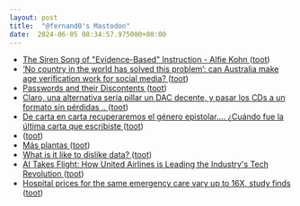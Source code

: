 ```yaml
---
layout: post
title:  "@fernand0's Mastodon"
date:  2024-06-05 08:34:57.975000+00:00
---
```

*  [The Siren Song of "Evidence-Based" Instruction - Alfie Kohn ](https://www.alfiekohn.org/blogs/evidence-based) ([toot](https://mastodon.social/@fernand0/112563093371242221))
*  [‘No country in the world has solved this problem’: can Australia make age verification work for social media? ](https://www.theguardian.com/australia-news/article/2024/may/23/australia-social-media-ban-under-16-age-verification-technolog) ([toot](https://mastodon.social/@fernand0/112562781127631230))
*  [Passwords and their Discontents ](https://www.oreilly.com/radar/passwords-and-their-discontents) ([toot](https://mastodon.social/@fernand0/112561439216929178))
*  [Claro, una alternativa sería pillar un DAC decente, y pasar los CDs a un formato sin pérdidas .. ](https://mastodon.social/@fernand0/112559789342884075) ([toot](https://mastodon.social/@fernand0/112559789342884075))
*  [De carta en carta recuperaremos el género epistolar.... ¿Cuándo fue la última carta que escribiste ](https://mastodon.social/@fernand0/112559768528139869) ([toot](https://mastodon.social/@fernand0/112559768528139869))
*  [ ](https://mastodon.social/@vrruiz) ([toot](https://mastodon.social/@fernand0/112559695353279715))
*  [Más plantas ](https://www.flickr.com/photos/fernand0/53762694247) ([toot](https://mastodon.social/@fernand0/112559492164808544))
*  [What is it like to dislike data? ](https://msightanalytics.com/home/f/what-is-it-like-to-dislike-dat) ([toot](https://mastodon.social/@fernand0/112559426831836657))
*  [AI Takes Flight: How United Airlines is Leading the Industry's Tech Revolution ](https://www.linkedin.com/pulse/ai-takes-flight-how-united-airlines-leading-industrys-ajft) ([toot](https://mastodon.social/@fernand0/112559354381092954))
*  [Hospital prices for the same emergency care vary up to 16X, study finds ](https://arstechnica.com/science/2024/04/hospital-prices-for-the-same-emergency-care-vary-up-to-16x-study-finds) ([toot](https://mastodon.social/@fernand0/112559103241962188))
